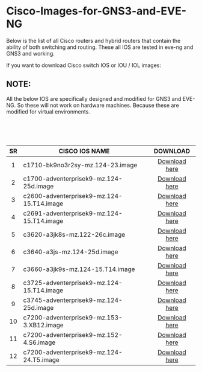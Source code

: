 # Cisco-Images-for-GNS3-and-EVE-NG

Below is the list of all Cisco routers and hybrid routers that contain the ability of both switching and routing. These all IOS are tested in eve-ng and GNS3 and working.

If you want to download Cisco switch IOS or IOU / IOL images:

## NOTE: 
All the below IOS are specifically designed and modified for GNS3 and EVE-NG. So these will not work on hardware machines. Because these are modified for virtual environments.


<br>
<br>
<br>



| SR | 	CISCO IOS NAME | DOWNLOAD | 
|:------:|------------|:---------:|
| 1 | c1710-bk9no3r2sy-mz.124-23.image |[Download here](https://mega.nz/#!ZIkARCTL!eAgFEDkt7umBch67PHrZqDArzuGR3eDu17Pi6gJ1xFk) 
| 2 | c1700-adventerprisek9-mz.124-25d.image |[Download here](https://mega.nz/#!UUtW0SiD!H7_Es2upjEZwSU9j9Y4FumJgKLTm3ibIQ4fKTqYu9dg) 
| 3 | c2600-adventerprisek9-mz.124-15.T14.image |[Download here](https://mega.nz/#!gI9WyIpL!Ws4VfsmgKahEAdu3VudXt83zsNKDufUEq_1s24dV308) 
| 4 | c2691-adventerprisek9-mz.124-15.T14.image |[Download here](https://mega.nz/#!0R8UFShD!kyzXb3XCMsWsC6glB8F8PUQiIH7fr8YNMK7c9ZGBpWU) 
| 5 | c3620-a3jk8s-mz.122-26c.image |[Download here](https://mega.nz/#!RBsAlQwB!M4w-NtZ728e4tY5sMvfYOG7lrOZd8HVswW_30Pd7UAY) 
| 6 | c3640-a3js-mz.124-25d.image |[Download here](https://mega.nz/#!wM0wSKyC!MxIMRP3hk_WPHAuJL885X77D2cSNIneDzcAuWFrPvIg) 
| 7 | c3660-a3jk9s-mz.124-15.T14.image |[Download here](https://mega.nz/#!oI022IJS!uGSIiSiRHjVzIwSPvkw8oxM25ORYpr2NxpTR5tIfvkc) 
| 8 | c3725-adventerprisek9-mz.124-15.T14.image |[Download here](https://mega.nz/#!oFsgQQqT!teTimFspl4JyQxpki-7BKfCGccpO7pmvHTJNHxVMAo4) 
| 9 | c3745-adventerprisek9-mz.124-25d.image  |[Download here](https://mega.nz/#!lR8Q1SpD!5j3lYt9roopuTK6NgHBp9HRM6YP3hq8RiK_nHA7Tktw) 
| 10 | c7200-adventerprisek9-mz.153-3.XB12.image |[Download here](https://mega.nz/#!RVkGzQYD!dYiDd82B8Ze7JFIE4anZs7JlPGZVgDd0dlGA_43IDt4) 
| 11 | c7200-adventerprisek9-mz.152-4.S6.image |[Download here](https://mega.nz/#!1RsSzYba!29sbqg4sfA4--Vg66noI5w2fHLzIyAXSEEeHAoqKRAI) 
| 12 | c7200-adventerprisek9-mz.124-24.T5.image |[Download here](https://mega.nz/#!RZtA0SwD!XBjqI5Dkrienz7tHaYg601Dwq-ypAqWZv8Ut3mFuKoI) 

